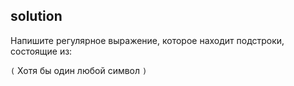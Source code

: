 ## solution

Напишите регулярное выражение, которое находит подстроки, состоящие из:

`(`
Хотя бы один любой символ
`)`
